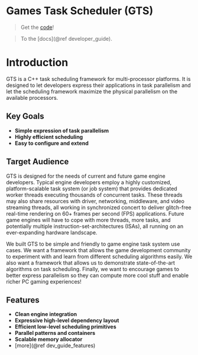 Games Task Scheduler (GTS)
============================

> Get the [code](https://github.com/GameTechDev/GTS-GamesTaskScheduler)!

> To the [docs](@ref developer_guide).

# Introduction

GTS is a C++ task scheduling framework for multi-processor platforms. It is designed to let
developers express their applications in task parallelism and let the scheduling framework
maximize the physical parallelism on the available processors.

## Key Goals

* **Simple expression of task parallelism**
* **Highly efficient scheduling**
* **Easy to configure and extend**

## Target Audience

GTS is designed for the needs of current and future game engine developers. Typical engine developers employ a highly
customized, platform-scalable task system (or job system) that provides dedicated worker threads
executing thousands of concurrent tasks. These threads may also share resources with driver,
networking, middleware, and video streaming threads, all working in synchronized concert to 
deliver glitch-free real-time rendering on 60+ frames per second (FPS) applications. Future game
engines will have to cope with more threads, more tasks, and potentially multiple
instruction-set-architectures (ISAs), all running on an ever-expanding hardware landscape. 

We built GTS to be simple and friendly to game engine task system use cases. We want a framework
that allows the game development community to experiment with and learn from different scheduling
algorithms easily. We also want a framework that allows us to demonstrate state-of-the-art algorithms
on task scheduling. Finally, we want to encourage games to better express parallelism so they can
compute more cool stuff and enable richer PC gaming experiences!

## Features ##

* **Clean engine integration**
* **Expressive high-level dependency layout**
* **Efficient low-level scheduling primitives**
* **Parallel patterns and containers**
* **Scalable memory allocator**
* [more](@ref dev_guide_features)

<br>
<br>
<br>
<br>

